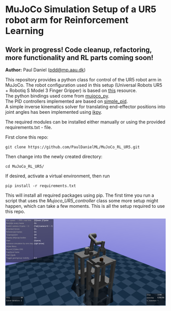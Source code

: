# MuJoCo Simulation Setup of a UR5 robot arm for Reinforcement Learning 

## Work in progress! Code cleanup, refactoring, more functionality and RL parts coming soon!

**Author:** Paul Daniel (pdd@mp.aau.dk)

This repository provides a python class for control of the UR5 robot arm in MuJoCo. 
The robot configuration used in this setup (Universal Robots UR5 + Robotiq S Model 3 Finger Gripper) is based on [this](http://www.mujoco.org/forum/index.php?resources/universal-robots-ur5-robotiq-s-model-3-finger-gripper.22/) resource.  
The python bindings used come from [mujoco_py](https://github.com/openai/mujoco-py/tree/master/mujoco_py).  
The PID controllers implemented are based on [simple_pid](https://github.com/m-lundberg/simple-pid).  
A simple inverse kinematics solver for translating end-effector positions into joint angles has been implemented using [ikpy](https://github.com/Phylliade/ikpy).

The required modules can be installed either manually or using the provided requirements.txt - file. 

First clone this repo: 
```
git clone https://github.com/PaulDanielML/MuJoCo_RL_UR5.git
```
Then change into the newly created directory:
```
cd MuJoCo_RL_UR5/
```
If desired, activate a virtual environment, then run 
```
pip install -r requirements.txt
```
This will install all required packages using pip. The first time you run a script that uses the *Mujoco_UR5_controller* class some more setup might happen, which can take a few moments.
This is all the setup required to use this repo.


![img1](/media/pic_1.png "UR5 MuJoCo Setup")
